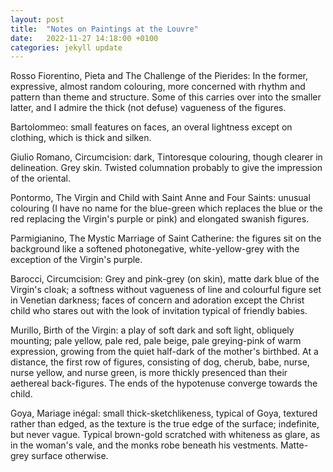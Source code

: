 ```yaml
---
layout: post
title:  "Notes on Paintings at the Louvre"
date:   2022-11-27 14:18:00 +0100
categories: jekyll update
---
```

Rosso Fiorentino, Pieta and The Challenge of the Pierides: In the former, expressive, almost random colouring, more concerned with rhythm and pattern than theme and structure. Some of this carries over into the smaller latter, and I admire the thick (not defuse) vagueness of the figures. 


Bartolommeo: small features on faces, an overal lightness except on clothing, which is thick and silken.


Giulio Romano, Circumcision: dark, Tintoresque colouring, though clearer in delineation. Grey skin. Twisted columnation probably to give the impression of the oriental. 


Pontormo, The Virgin and Child with Saint Anne and Four Saints: unusual colouring (I have no name for the blue-green which replaces the blue or the red replacing the Virgin's purple or pink) and elongated swanish figures.


Parmigianino, The Mystic Marriage of Saint Catherine: the figures sit on the background like a softened photonegative, white-yellow-grey with the exception of the Virgin's purple.


Barocci, Circumcision: Grey and pink-grey (on skin), matte dark blue of the Virgin's cloak; a softness without vagueness of line and colourful figure set in Venetian darkness; faces of concern and adoration except the Christ child who stares out with the look of invitation typical of friendly babies.


Murillo, Birth of the Virgin: a play of soft dark and soft light, obliquely mounting; pale yellow, pale red, pale beige, pale greying-pink of warm expression, growing from the quiet half-dark of the mother's birthbed. At a distance, the first row of figures, consisting of dog, cherub, babe, nurse, nurse yellow, and nurse green, is more thickly presenced than their aethereal back-figures. The ends of the hypotenuse converge towards the child. 


Goya, Mariage inégal: small thick-sketchlikeness, typical of Goya, textured rather than edged, as the texture is the true edge of the surface; indefinite, but never vague. Typical brown-gold scratched with whiteness as glare, as in the woman's vale, and the monks robe beneath his vestments. Matte-grey surface otherwise.

